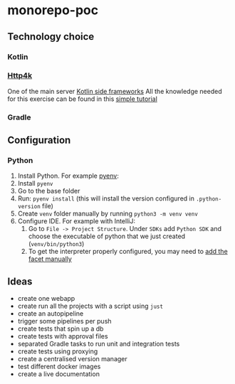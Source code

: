 # monorepo-poc

## Technology choice

### Kotlin

### [Http4k](https://www.http4k.org/)

One of the main
server [Kotlin side frameworks](https://kotlinlang.org/docs/server-overview.html#frameworks-for-server-side-development-with-kotlin)
All the knowledge needed for this exercise can be found in
this [simple tutorial](https://www.youtube.com/watch?v=FVvn-aFO--Q&ab_channel=DmitryKandalov)

### Gradle


## Configuration

### Python

1. Install Python. For example [pyenv](https://github.com/pyenv/pyenv):
  1. Install `pyenv`
  2. Go to the base folder
  3. Run: `pyenv install` (this will install the version configured in `.python-version` file)
2. Create `venv` folder manually by running `python3 -m venv venv`
3. Configure IDE. For example with IntelliJ:
   1. Go to `File -> Project Structure`. Under `SDKs` add `Python SDK` and choose the executable of python
   that we just created (`venv/bin/python3`)
   2. To get the interpreter properly configured, you may need to [add the facet manually](https://www.jetbrains.com/help/idea/adding-support-for-frameworks-and-technologies.html#manually-add-facet-to-module)

## Ideas

- create one webapp
- create run all the projects with a script using `just`
- create an autopipeline
- trigger some pipelines per push
- create tests that spin up a db
- create tests with approval files
- separated Gradle tasks to run unit and integration tests
- create tests using proxying
- create a centralised version manager
- test different docker images
- create a live documentation
